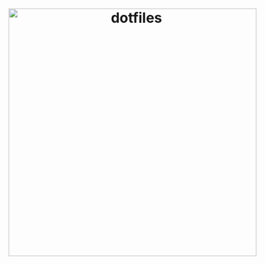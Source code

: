 <h1 align="center"> 
<img alt="dotfiles" width=500 src="https://twilio-cms-prod.s3.amazonaws.com/images/7iwai15WuuZ-1YLS6UzvVdC4vtbpjLMIoG8kABoHmrNLM.width-1616.png">
</h1>
